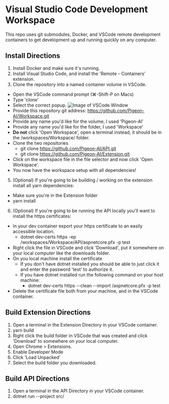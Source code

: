 # Visual Studio Code Development Workspace

This repo uses git submodules, Docker, and VSCode remote development containers to get development up and running quickly on any computer.

## Install Directions

1. Install Docker and make sure it's running.
2. Install Visual Studio Code, and install the 'Remote - Containers' extension.
3. Clone the repository into a named container volume in VSCode.
  * Open the VSCode command prompt (&#8984;-Shift-P on Macs)
  * Type 'clone'
  * Select the correct popup. ![Image of VSCode Window](https://i.imgur.com/SGCBPsL.png)
  * Provide this repository git address: https://github.com/Pigeon-AI/Workspace.git
  * Provide any name you'd like for the volume, I used 'Pigeon-AI'
  * Provide any name you'd like for the folder, I used 'Workspace'
  * **Do not** click 'Open Workspace', open a terminal instead, it should be in the /workspaces/Workspace/ folder.
  * Clone the two repositories
    - git clone https://github.com/Pigeon-AI/API.git
    - git clone https://github.com/Pigeon-AI/Extension.git
  * Click on the workspace file in the file selector and now click 'Open Workspace'.
  * You now have the workspace setup with all dependencies!
5. (Optional) If you're going to be building / working on the extension install all yarn dependencies:
  - Make sure you're in the Extension folder
  - yarn install
6. (Optional) If you're going to be running the API locally you'll want to install the https certificates:
  * In your dev container export your https certificate to an easily accessible location.
    - dotnet dev-certs https -ep /workspaces/Workspace/API/aspnetcore.pfx -p test
  * Right click the file in VSCode and click 'Download', put it somewhere on your local computer like the downloads folder.
  * On you local machine install the certificate
    - If you don't have dotnet installed you should be able to just click it and enter the password 'test' to authorize it.
    - If you have dotnet installed run the following command on your host machine:
      - dotnet dev-certs https --clean --import <PATH TO CERT>/aspnetcore.pfx -p test
  * Delete the certificate file both from your machine, and in the VSCode container.

## Build Extension Directions

1. Open a terminal in the Extension Directory in your VSCode container.
2. yarn build
3. Right click the build folder in VSCode that was created and click 'Download' to somewhere on your local computer.
4. Open Chrome > Extensions.
5. Enable Developer Mode
6. Click 'Load Unpacked'
7. Select the build folder you downloaded.

## Build API Directions

1. Open a terminal in the API Directory in your VSCode container.
2. dotnet run --project src/


